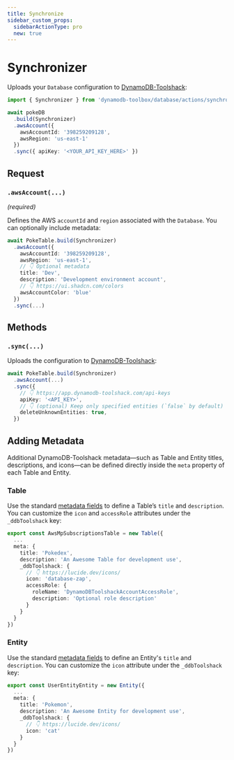 ```yaml
---
title: Synchronize
sidebar_custom_props:
  sidebarActionType: pro
  new: true
---
```


# Synchronizer

Uploads your `Database` configuration to [DynamoDB-Toolshack](https://dynamodb-toolshack.com):

```ts
import { Synchronizer } from 'dynamodb-toolbox/database/actions/synchronize'

await pokeDB
  .build(Synchronizer)
  .awsAccount({
    awsAccountId: '398259209128',
    awsRegion: 'us-east-1'
  })
  .sync({ apiKey: '<YOUR_API_KEY_HERE>' })
```

## Request

### `.awsAccount(...)`

<p style={{ marginTop: '-15px' }}><i>(required)</i></p>

Defines the AWS `accountId` and `region` associated with the `Database`. You can optionally include metadata:

```ts
await PokeTable.build(Synchronizer)
  .awsAccount({
    awsAccountId: '398259209128',
    awsRegion: 'us-east-1',
    // 👇 Optional metadata
    title: 'Dev',
    description: 'Development environment account',
    // 👇 https://ui.shadcn.com/colors
    awsAccountColor: 'blue'
  })
  .sync(...)
```

## Methods

### `.sync(...)`

Uploads the configuration to [DynamoDB-Toolshack](https://dynamodb-toolshack.com):

```ts
await PokeTable.build(Synchronizer)
  .awsAccount(...)
  .sync({
    // 👇 https://app.dynamodb-toolshack.com/api-keys
    apiKey: '<API_KEY>',
    // 👇 (optional) Keep only specified entities (`false` by default)
    deleteUnknownEntities: true,
  })
```

## Adding Metadata

Additional DynamoDB-Toolshack metadata—such as Table and Entity titles, descriptions, and icons—can be defined directly inside the `meta` property of each Table and Entity.

### Table

Use the standard [metadata fields](../../../2-tables/1-usage/index.md#meta) to define a Table’s `title` and `description`. You can customize the `icon` and `accessRole` attributes under the `_ddbToolshack` key:

```ts
export const AwsMpSubscriptionsTable = new Table({
  ...
  meta: {
    title: 'Pokedex',
    description: 'An Awesome Table for development use',
    _ddbToolshack: {
      // 👇 https://lucide.dev/icons/
      icon: 'database-zap',
      accessRole: {
        roleName: 'DynamoDBToolshackAccountAccessRole',
        description: 'Optional role description'
      }
    }
  }
})
```

### Entity

Use the standard [metadata fields](../../../3-entities/1-usage/index.md#meta) to define an Entity's `title` and `description`. You can customize the `icon` attribute under the `_ddbToolshack` key:

```ts
export const UserEntityEntity = new Entity({
  ...
  meta: {
    title: 'Pokemon',
    description: 'An Awesome Entity for development use',
    _ddbToolshack: {
      // 👇 https://lucide.dev/icons/
      icon: 'cat'
    }
  }
})
```
